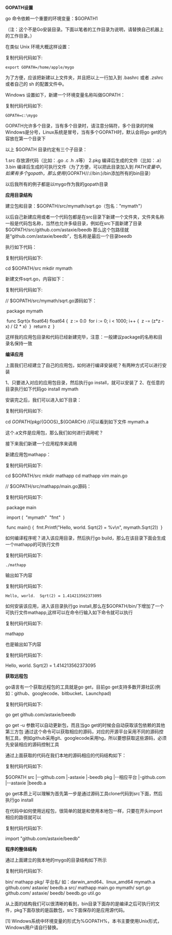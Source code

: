 **GOPATH设置**

go 命令依赖一个重要的环境变量：$GOPATH1

（注：这个不是Go安装目录。下面以笔者的工作目录为说明，请替换自己机器上的工作目录。）

在类似 Unix 环境大概这样设置：



复制代码代码如下:


    export GOPATH=/home/apple/mygo



为了方便，应该把新建以上文件夹，并且把以上一行加入到 .bashrc 或者 .zshrc 或者自己的 sh 的配置文件中。

Windows 设置如下，新建一个环境变量名称叫做GOPATH：



复制代码代码如下:


    GOPATH=c:\mygo



GOPATH允许多个目录，当有多个目录时，请注意分隔符，多个目录的时候Windows是分号，Linux系统是冒号，当有多个GOPATH时，默认会将go get的内容放在第一个目录下

以上 $GOPATH 目录约定有三个子目录：

1.src 存放源代码（比如：.go .c .h .s等）
2.pkg 编译后生成的文件（比如：.a）
3.bin 编译后生成的可执行文件（为了方便，可以把此目录加入到 $PATH 变量中，如果有多个gopath，那么使用${GOPATH//://bin:}/bin添加所有的bin目录）

以后我所有的例子都是以mygo作为我的gopath目录

**应用目录结构**

建立包和目录：$GOPATH/src/mymath/sqrt.go（包名："mymath"）

以后自己新建应用或者一个代码包都是在src目录下新建一个文件夹，文件夹名称一般是代码包名称，当然也允许多级目录，例如在src下面新建了目录$GOPATH/src/github.com/astaxie/beedb 那么这个包路径就是“github.com/astaxie/beedb”，包名称是最后一个目录beedb

执行如下代码：



复制代码代码如下:


cd $GOPATH/src
    mkdir mymath



新建文件sqrt.go，内容如下：



复制代码代码如下:

 // $GOPATH/src/mymath/sqrt.go源码如下：

​    package mymath



​    func Sqrt(x float64) float64 {
​        z := 0.0
​        for i := 0; i < 1000; i++ {
​            z -= (z*z - x) / (2 * x)
​        }
​        return z
​    }



这样我的应用包目录和代码已经新建完毕，注意：一般建议package的名称和目录名保持一致

**编译应用**

上面我们已经建立了自己的应用包，如何进行编译安装呢？有两种方式可以进行安装

1、只要进入对应的应用包目录，然后执行go install，就可以安装了
2、在任意的目录执行如下代码go install mymath

安装完之后，我们可以进入如下目录：



复制代码代码如下:


 cd $GOPATH/pkg/${GOOS}_${GOARCH}
    //可以看到如下文件
    mymath.a



这个.a文件是应用包，那么我们如何进行调用呢？

接下来我们新建一个应用程序来调用

新建应用包mathapp：

复制代码代码如下:


 cd $GOPATH/src
    mkdir mathapp
    cd mathapp
    vim main.go



// $GOPATH/src/mathapp/main.go源码：

复制代码代码如下:

​    package main



​    import (
​          "mymath"
​          "fmt"
​    )

​    func main() {
​          fmt.Printf("Hello, world.  Sqrt(2) = %v\n", mymath.Sqrt(2))
​    }



如何编译程序呢？进入该应用目录，然后执行go build，那么在该目录下面会生成一个mathapp的可执行文件



复制代码代码如下:


    ./mathapp



输出如下内容



复制代码代码如下:


    Hello, world.  Sqrt(2) = 1.414213562373095



如何安装该应用，进入该目录执行go install,那么在$GOPATH/bin/下增加了一个可执行文件mathapp,这样可以在命令行输入如下命令就可以执行



复制代码代码如下:


mathapp



也是输出如下内容



复制代码代码如下:


Hello, world.  Sqrt(2) = 1.414213562373095



**获取远程包**

go语言有一个获取远程包的工具就是go get，目前go get支持多数开源社区(例如：github、googlecode、bitbucket、Launchpad)



复制代码代码如下:


go get github.com/astaxie/beedb



go get -u 参数可以自动更新包，而且当go get的时候会自动获取该包依赖的其他第三方包
通过这个命令可以获取相应的源码，对应的开源平台采用不同的源码控制工具，例如github采用git、googlecode采用hg，所以要想获取这些源码，必须先安装相应的源码控制工具

通过上面获取的代码在我们本地的源码相应的代码结构如下：



复制代码代码如下:


$GOPATH
  src
   |--github.com
          |-astaxie
              |-beedb
   pkg
    |--相应平台
         |-github.com
               |--astaxie
                    |beedb.a



go get本质上可以理解为首先第一步是通过源码工具clone代码到src下面，然后执行go install

在代码中如何使用远程包，很简单的就是和使用本地包一样，只要在开头import相应的路径就可以

复制代码代码如下:


import "github.com/astaxie/beedb"



**程序的整体结构**

通过上面建立的我本地的mygo的目录结构如下所示

复制代码代码如下:


bin/
    mathapp
pkg/
    平台名/ 如：darwin_amd64、linux_amd64
         mymath.a
         github.com/
              astaxie/
                   beedb.a
src/
    mathapp
          main.go
      mymath/
          sqrt.go
      github.com/
           astaxie/
                beedb/
                    beedb.go
                    util.go

从上面的结构我们可以很清晰的看到，bin目录下面存的是编译之后可执行的文件，pkg下面存放的是函数包，src下面保存的是应用源代码。



[1] Windows系统中环境变量的形式为%GOPATH%，本书主要使用Unix形式，Windows用户请自行替换。
